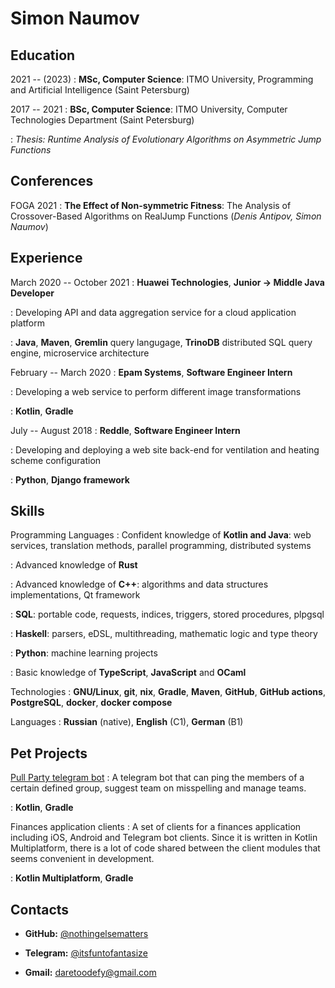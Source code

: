 Simon Naumov
============

Education
---------

2021 -- (2023)
: **MSc, Computer Science**: ITMO University, Programming and Artificial Intelligence (Saint Petersburg)

2017 -- 2021
: **BSc, Computer Science**: ITMO University, Computer Technologies Department (Saint Petersburg)

: *Thesis: Runtime Analysis of Evolutionary Algorithms on Asymmetric Jump Functions*

Conferences
-----------

FOGA 2021
: **The Effect of Non-symmetric Fitness**: The Analysis of Crossover-Based Algorithms on RealJump Functions (*Denis Antipov, Simon Naumov*)

Experience
----------

March 2020 -- October 2021
: **Huawei Technologies**, **Junior → Middle Java Developer**

: Developing API and data aggregation service for a cloud application platform

: **Java**, **Maven**, **Gremlin** query langugage, **TrinoDB** distributed SQL query engine,
  microservice architecture

February -- March 2020
: **Epam Systems**, **Software Engineer Intern**

: Developing a web service to perform different image transformations

: **Kotlin**, **Gradle**

July -- August 2018
: **Reddle**, **Software Engineer Intern**

: Developing and deploying a web site back-end for ventilation and heating scheme configuration

: **Python**, **Django framework**

Skills
------

Programming Languages
: Confident knowledge of **Kotlin and Java**: web services, translation methods, parallel programming,
  distributed systems

: Advanced knowledge of **Rust**

: Advanced knowledge of **C++**: algorithms and data structures implementations, Qt framework

: **SQL**: portable code, requests, indices, triggers, stored procedures, plpgsql

: **Haskell**: parsers, eDSL, multithreading, mathematic logic and type theory

: **Python**: machine learning projects

: Basic knowledge of **TypeScript**, **JavaScript** and **OCaml**

Technologies
: **GNU/Linux**, **git**, **nix**, **Gradle**, **Maven**, **GitHub**, **GitHub actions**, **PostgreSQL**,
  **docker**, **docker compose**

Languages
: **Russian** (native), **English** (C1), **German** (B1)

Pet Projects
------------

[Pull Party telegram bot](https://github.com/pool-party/pull-party-bot)
: A telegram bot that can ping the members of a certain defined group, suggest team on misspelling and manage teams.

: **Kotlin**, **Gradle**

Finances application clients
: A set of clients for a finances application including iOS, Android and Telegram bot clients. Since it is written in
  Kotlin Multiplatform, there is a lot of code shared between the client modules that seems convenient in development.

: **Kotlin Multiplatform**, **Gradle**

Contacts
--------

- **GitHub:** [\@nothingelsematters](https://github.com/nothingelsematters)

- **Telegram:** [\@itsfuntofantasize](https://t.me/itsfuntofantasize)

- **Gmail:** [daretoodefy@gmail.com](mailto:daretoodefy@gmail.com)
